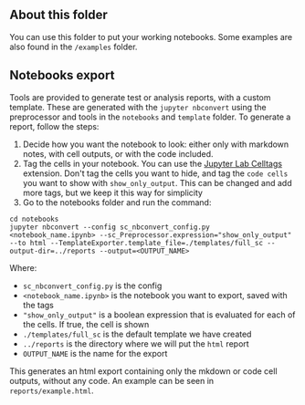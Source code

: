 ## About this folder

You can use this folder to put your working notebooks. Some examples are also found in the `/examples` folder.

## Notebooks export

Tools are provided to generate test or analysis reports, with a custom template. These are generated with the `jupyter nbconvert` using the preprocessor and tools in the `notebooks` and `template` folder. To generate a report, follow the steps:

1. Decide how you want the notebook to look: either only with markdown notes, with cell outputs, or with the code included.
2. Tag the cells in your notebook. You can use the [Jupyter Lab Celltags](https://github.com/jupyterlab/jupyterlab-celltags) extension. Don't tag the cells you want to hide, and tag the `code cells` you want to show with `show_only_output`. This can be changed and add more tags, but we keep it this way for simplicity
3. Go to the notebooks folder and run the command:
```
cd notebooks
jupyter nbconvert --config sc_nbconvert_config.py <notebook_name.ipynb> --sc_Preprocessor.expression="show_only_output" --to html --TemplateExporter.template_file=./templates/full_sc --output-dir=../reports --output=<OUTPUT_NAME>
```

Where:

- `sc_nbconvert_config.py` is the config
- `<notebook_name.ipynb>` is the notebook you want to export, saved with the tags
- `"show_only_output"` is a boolean expression that is evaluated for each of the cells. If true, the cell is shown
- `./templates/full_sc` is the default template we have created
- `../reports` is the directory where we will put the `html` report
- `OUTPUT_NAME` is the name for the export

This generates an html export containing only the mkdown or code cell outputs, without any code. An example can be seen in `reports/example.html`.
